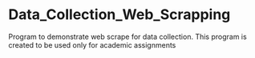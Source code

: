 # Data_Collection_Web_Scrapping
Program to demonstrate web scrape for data collection. 
This program is created to be used only for academic assignments
